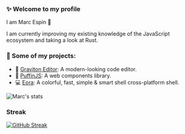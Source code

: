 ### ✨ Welcome to my profile 

I am Marc Espín 🤠

I am currently improving my existing knowledge of the JavaScript ecosystem and taking a look at Rust.

### 💼 Some of my projects:

* 🚀 [Graviton Editor](https://github.com/Graviton-Code-Editor/Graviton-App): A modern-looking code editor.
* 🐧 [PuffinJS](https://github.com/PuffinJS/puffin): A web components library.
* 💻 [Eora](https://github.com/marc2332/eora): A colorful, fast, simple & smart shell cross-platform shell.

![Marc's stats](https://github-readme-stats.vercel.app/api?username=marc2332&show_icons=true)

### Streak 
[![GitHub Streak](https://github-readme-streak-stats.herokuapp.com/?user=marc2332&theme=dark)](https://github.com/marc2332/github-readme-streak-stats)
